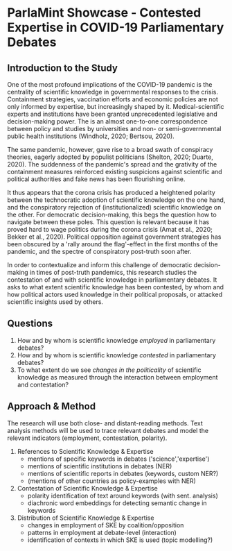 # ParlaMint Showcase - Contested Expertise in COVID-19 Parliamentary Debates

## Introduction to the Study
One of the most profound implications of the COVID-19 pandemic is the centrality of scientific knowledge in governmental responses to the crisis. Containment strategies, vaccination efforts and economic policies are not only informed by expertise, but increasingly shaped by it. Medical-scientific experts and institutions have been granted unprecedented legislative and decision-making power. The is an almost one-to-one correspondence between policy and studies by universities and non- or semi-governmental public health institutions (Windholz, 2020; Bertsou, 2020).

The same pandemic, however, gave rise to a broad swath of conspiracy theories, eagerly adopted by populist politicians (Shelton, 2020; Duarte, 2020). The suddenness of the pandemic's spread and the grativity of the containment measures reinforced existing suspicions against scientific and political authorities and fake news has been flourishing online. 

It thus appears that the corona crisis has produced a heightened polarity between the technocratic adoption of scientific knowledge on the one hand, and the conspiratory rejection of (institutionalized) scientific knowledge on the other. For democratic decision-making, this begs the question how to navigate between these poles. This question is relevant because it has proved hard to wage politics during the corona crisis (Amat et al., 2020; Bekker et al., 2020). Political opposition against government strategies has been obscured by a 'rally around the flag'-effect in the first months of the pandemic, and the spectre of conspiratory post-truth soon after.

In order to contextualize and inform this challenge of democratic decision-making in times of post-truth pandemics, this research studies the contestation of and with scientific knowledge in parliamentary debates. It asks to what extent scientific knowledge has been contested, by whom and how political actors used knowledge in their political proposals, or attacked scientific insights used by others.

## Questions
1. How and by whom is scientific knowledge _employed_ in parliamentary debates?
2. How and by whom is scientific knowledge _contested_ in parliamentary debates?
3. To what extent do we see _changes in the politicality_ of scientific knowledge as measured through the interaction between employment and contestation?

## Approach & Method

The research will use both close- and distant-reading methods. Text analysis methods will be used to trace relevant debates and model the relevant indicators (employment, contestation, polarity). 

1. References to Scientific Knowledge & Expertise
    - mentions of specific keywords in debates ('science','expertise')
    - mentions of scientific institutions in debates (NER)
    - mentions of scientific reports in debates (keywords, custom NER?)
    - (mentions of other countries as policy-examples with NER) 
2. Contestation of Scientific Knowledge & Expertise
    - polarity identification of text around keywords (with sent. analysis)
    - diachronic word embeddings for detecting semantic change in keywords
3. Distribution of Scientific Knowledge & Expertise
    - changes in employment of SKE by coalition/opposition
    - patterns in employment at debate-level (interaction)
    - identification of contexts in which SKE is used (topic modelling?)
